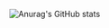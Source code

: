 ![Anurag's GitHub stats](https://github-readme-stats.vercel.app/api?username=Linuxperoxo&show_icons=true&theme=dark)
